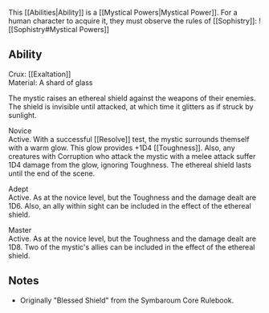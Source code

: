 This [[Abilities|Ability]] is a [[Mystical Powers|Mystical Power]]. For a human character to acquire it, they must observe the rules of [[Sophistry]]:
![[Sophistry#Mystical Powers]]
## Ability
Crux: [[Exaltation]]<br>Material: A shard of glass

The mystic raises an ethereal shield against the weapons of their enemies. The shield is invisible until attacked, at which time it glitters as if struck by sunlight.

Novice<br>Active. With a successful [[Resolve]] test, the mystic surrounds themself with a warm glow. This glow provides +1D4 [[Toughness]]. Also, any creatures with Corruption who attack the mystic with a melee attack suffer 1D4 damage from the glow, ignoring Toughness. The ethereal shield lasts until the end of the scene.

Adept<br>Active. As at the novice level, but the Toughness and the damage dealt are 1D6. Also, an ally within sight can be included in the effect of the ethereal shield.

Master<br>Active. As at the novice level, but the Toughness and the damage dealt are 1D8. Two of the mystic's allies can be included in the effect of the ethereal shield.
## Notes
* Originally "Blessed Shield" from the Symbaroum Core Rulebook.